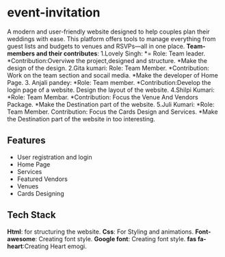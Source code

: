 # event-invitation

A modern and user-friendly website designed to help couples plan their weddings with ease. This platform offers tools to manage everything from guest lists and budgets to venues and RSVPs—all in one place.
**Team-members and their contributes**:
1.Lovely Singh:
*= Role: Team leader.
*Contribution:Overviwe the project,designed and structure.
*Make the design of the design.
2.Gita kumari:
Role: Team Member.
*Contribution: Work on the team section and socail media.
*Make the developer of Home Page.
3. Anjali pandey:
  *Role: Team member.
  *Contribution:Develop the login page of a website.
  Design the layout of the website.
  4.Shilpi Kumari:
  *Role: Team Membar.
  *Contribution: Focus the Venue And Vendors Package.
  *Make the Destination part of the website.
  5.Juli Kumari:
  *Role: Team Member.
  Contribution: Focus the Cards Design and Services.
  *Make the Destination part of the website in too interesting.
  
  

## Features

- User registration and login
- Home Page
- Services
- Featured Vendors
- Venues
- Cards Designing


## Tech Stack

**Html**: for structuring the website.
**Css**: For Styling and animations.
**Font-awesome**: Creating font style.
**Google font**: Creating font style.
**fas fa-heart**:Creating Heart emogi.
   

